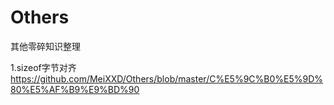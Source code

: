 # Others
其他零碎知识整理

1.sizeof字节对齐 https://github.com/MeiXXD/Others/blob/master/C%E5%9C%B0%E5%9D%80%E5%AF%B9%E9%BD%90
